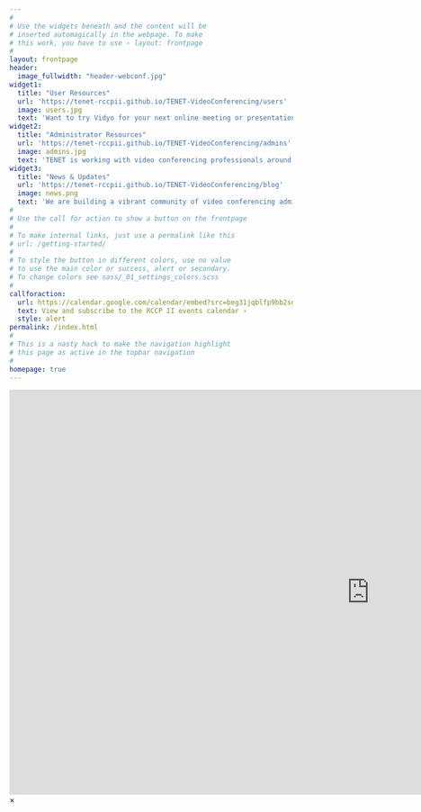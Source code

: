 ```yaml
---
#
# Use the widgets beneath and the content will be
# inserted automagically in the webpage. To make
# this work, you have to use › layout: frontpage
#
layout: frontpage
header:
  image_fullwidth: "header-webconf.jpg"
widget1:
  title: "User Resources"
  url: 'https://tenet-rccpii.github.io/TENET-VideoConferencing/users'
  image: users.jpg
  text: 'Want to try Vidyo for your next online meeting or presentation? Trying to connect but getting stuck? The team at TENET is working hard to develop resources that will answer all your questions. Learn more here...'
widget2:
  title: "Administrator Resources"
  url: 'https://tenet-rccpii.github.io/TENET-VideoConferencing/admins'
  image: admins.jpg
  text: 'TENET is working with video conferencing professionals around the world, to help administrators at institutions provide better support to end users. Please read more here...'
widget3:
  title: "News & Updates"
  url: 'https://tenet-rccpii.github.io/TENET-VideoConferencing/blog'
  image: news.png
  text: 'We are building a vibrant community of video conferencing administrators, users, and support staff across South Africa. Learn about training opportunities, new resources, and updates. We also want to hear from you about your Vidyo experience. Read our blog.'
#
# Use the call for action to show a button on the frontpage
#
# To make internal links, just use a permalink like this
# url: /getting-started/
#
# To style the button in different colors, use no value
# to use the main color or success, alert or secondary.
# To change colors see sass/_01_settings_colors.scss
#
callforaction:
  url: https://calendar.google.com/calendar/embed?src=beg31jqblfp9bb2sd8eba2fpgs%40group.calendar.google.com&ctz=Africa%2FJohannesburg
  text: View and subscribe to the RCCP II events calendar ›
  style: alert
permalink: /index.html
#
# This is a nasty hack to make the navigation highlight
# this page as active in the topbar navigation
#
homepage: true
---
```


<div id="videoModal" class="reveal-modal large" data-reveal="">
  <div class="flex-video widescreen vimeo" style="display: block;">
    <iframe width="1280" height="720" src="https://www.youtube.com/embed/3b5zCFSmVvU" frameborder="0" allowfullscreen></iframe>
  </div>
  <a class="close-reveal-modal">&#215;</a>
</div>
